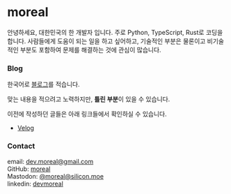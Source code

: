 ---
---

# moreal

안녕하세요, 대한민국의 한 개발자 입니다. 주로 Python, TypeScript, Rust로 코딩을 합니다.
사람들에게 도움이 되는 일을 하고 싶어하고, 기술적인 부분은 물론이고 비기술적인 부분도 포함하여 문제를 해결하는 것에 관심이 많습니다.

### Blog

한국어로 [블로그](@/blog/_index.md)를 적습니다.

맞는 내용을 적으려고 노력하지만, <strong>틀린 부분</strong>이 있을 수 있습니다.

이전에 작성하던 글들은 아래 링크들에서 확인하실 수 있습니다.

 - [Velog](https://velog.io/@moreal/posts)

### Contact

email: dev.moreal@gmail.com  
GitHub: [moreal](https://github.com/moreal)  
Mastodon: [@moreal@silicon.moe](https://social.silicon.moe/@moreal)  
linkedin: [devmoreal](https://www.linkedin.com/in/devmoreal/)  
